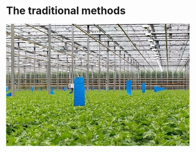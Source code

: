 # The traditional methods

![trampas-pegajosas](/docs/imgs/trampas-pegajosas.png)  


```{figure} /docs/imgs/trampas-pegajosas.png
```